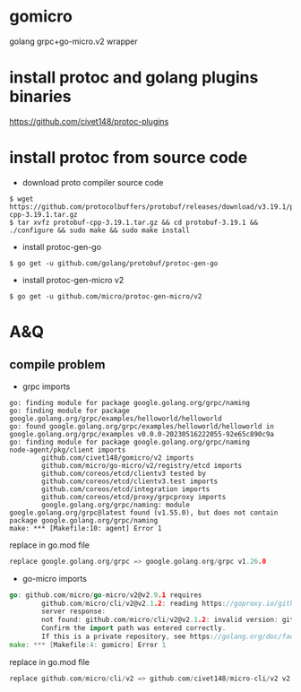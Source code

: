 # gomicro

golang grpc+go-micro.v2 wrapper

# install protoc and golang plugins binaries 

  https://github.com/civet148/protoc-plugins

# install protoc from source code

- download proto compiler source code

```shell script
$ wget https://github.com/protocolbuffers/protobuf/releases/download/v3.19.1/protobuf-cpp-3.19.1.tar.gz
$ tar xvfz protobuf-cpp-3.19.1.tar.gz && cd protobuf-3.19.1 && ./configure && sudo make && sudo make install
```

- install protoc-gen-go

```shell script
$ go get -u github.com/golang/protobuf/protoc-gen-go
```

- install protoc-gen-micro v2
```shell script
$ go get -u github.com/micro/protoc-gen-micro/v2
```


# A&Q

## compile problem

- grpc imports

```shell
go: finding module for package google.golang.org/grpc/naming
go: finding module for package google.golang.org/grpc/examples/helloworld/helloworld
go: found google.golang.org/grpc/examples/helloworld/helloworld in google.golang.org/grpc/examples v0.0.0-20230516222055-92e65c890c9a
go: finding module for package google.golang.org/grpc/naming
node-agent/pkg/client imports
        github.com/civet148/gomicro/v2 imports
        github.com/micro/go-micro/v2/registry/etcd imports
        github.com/coreos/etcd/clientv3 tested by
        github.com/coreos/etcd/clientv3.test imports
        github.com/coreos/etcd/integration imports
        github.com/coreos/etcd/proxy/grpcproxy imports
        google.golang.org/grpc/naming: module google.golang.org/grpc@latest found (v1.55.0), but does not contain package google.golang.org/grpc/naming
make: *** [Makefile:10: agent] Error 1
```

replace in go.mod file

```go
replace google.golang.org/grpc => google.golang.org/grpc v1.26.0
```

- go-micro imports

```go
go: github.com/micro/go-micro/v2@v2.9.1 requires
        github.com/micro/cli/v2@v2.1.2: reading https://goproxy.io/github.com/micro/cli/v2/@v/v2.1.2.mod: 404 Not Found
        server response:
        not found: github.com/micro/cli/v2@v2.1.2: invalid version: git ls-remote -q origin in /data1/golang/pkg/mod/cache/vcs/2f5431eb5439e9d79f82a6d853348656f17b78125db9eda81300bc014d0f0a5d: exit status 128:                fatal: could not read Username for 'https://github.com': terminal prompts disabled
        Confirm the import path was entered correctly.
        If this is a private repository, see https://golang.org/doc/faq#git_https for additional information.
make: *** [Makefile:4: gomicro] Error 1
```

replace in go.mod file
```go
replace github.com/micro/cli/v2 => github.com/civet148/micro-cli/v2 v2.1.2
```
